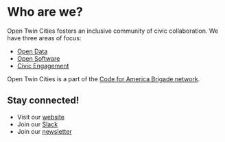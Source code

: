 # Who are we?

Open Twin Cities fosters an inclusive community of civic collaboration.  We have three areas of focus:

- [Open Data](open-data.md)
- [Open Software](open-software.md)
- [Civic Engagement](civic-engagement.md)

Open Twin Cities is a part of the [Code for America Brigade network](https://brigade.codeforamerica.org/).

## Stay connected!

- Visit our [website](http://www.opentwincities.org/)
- Join our [Slack](https://otc-slackin.herokuapp.com/)
- Join our [newsletter](https://opentwincities.us7.list-manage.com/subscribe/post?u=3bea578290dec0eddf8364cad&id=4792806555)
